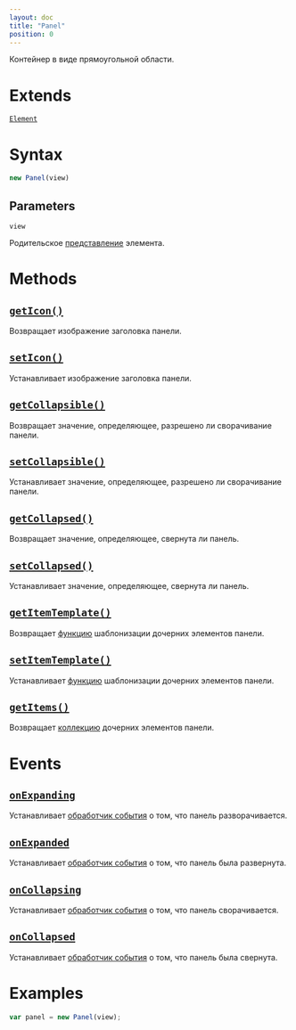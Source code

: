 ```yaml
---
layout: doc
title: "Panel"
position: 0
---
```


Контейнер в виде прямоугольной области.

# Extends

[`Element`](../../KeyConcepts/Element/)

# Syntax

```js
new Panel(view)
```

## Parameters

`view`

Родительское [представление](../../KeyConcepts/View/) элемента.

# Methods

## [`getIcon()`](Panel.getIcon/)

Возвращает изображение заголовка панели.

## [`setIcon()`](Panel.setIcon/)

Устанавливает изображение заголовка панели.

## [`getCollapsible()`](Panel.getCollapsible/)

Возвращает значение, определяющее, разрешено ли сворачивание панели.

## [`setCollapsible()`](Panel.setCollapsible/)

Устанавливает значение, определяющее, разрешено ли сворачивание панели.

## [`getCollapsed()`](Panel.getCollapsed/)

Возвращает значение, определяющее, свернута ли панель.

## [`setCollapsed()`](Panel.setCollapsed/)

Устанавливает значение, определяющее, свернута ли панель.

## [`getItemTemplate()`](Panel.getItemTemplate/)

Возвращает [функцию](../../KeyConcepts/Script/) шаблонизации дочерних элементов панели.

## [`setItemTemplate()`](Panel.setItemTemplate/)

Устанавливает [функцию](../../KeyConcepts/Script/) шаблонизации дочерних элементов панели.

## [`getItems()`](Panel.getItems/)

Возвращает [коллекцию](../../../KeyConcepts/Collection/) дочерних элементов панели.

# Events

## [`onExpanding`](Panel.onExpanding/)

Устанавливает [обработчик события](../../KeyConcepts/Script/) о том, что панель разворачивается.

## [`onExpanded`](Panel.onExpanded/)

Устанавливает [обработчик события](../../KeyConcepts/Script/) о том, что панель была развернута.

## [`onCollapsing`](Panel.onCollapsing/)

Устанавливает [обработчик события](../../KeyConcepts/Script/) о том, что панель сворачивается.

## [`onCollapsed`](Panel.onCollapsed/)

Устанавливает [обработчик события](../../KeyConcepts/Script/) о том, что панель была свернута.

# Examples

```js
var panel = new Panel(view);
```
